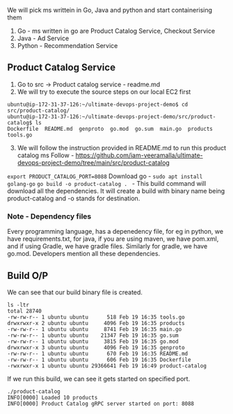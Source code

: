 
We will pick ms writtein in Go, Java and python and start containerising them


1. Go - ms written in go are Product Catalog Service, Checkout Service
2. Java - Ad Service
3. Python - Recommendation Service


## Product Catalog Service

1. Go to src -> Product catalog service - readme.md
2. We will try to execute the source steps on our local EC2 first

```
ubuntu@ip-172-31-37-126:~/ultimate-devops-project-demo$ cd src/product-catalog/
ubuntu@ip-172-31-37-126:~/ultimate-devops-project-demo/src/product-catalog$ ls
Dockerfile  README.md  genproto  go.mod  go.sum  main.go  products  tools.go

```

3. We will follow the instruction provided in README.md to run this product catalog ms
Follow - https://github.com/iam-veeramalla/ultimate-devops-project-demo/tree/main/src/product-catalog

`export PRODUCT_CATALOG_PORT=8088`
Download go - `sudo apt install golang-go`
`go build -o product-catalog . `  - This build command will download all the dependencies. It will create a build with binary name being product-catalog and -o stands for destination.


### Note - Dependency files 
Every programming language, has a depenedency file, for eg in python, we have requirements.txt, for java, if you are using maven, we have pom.xml, and if using Gradle, we have gradle files. Similarly for gradle, we have go.mod. Developers mention all these dependencies. 


## Build O/P

We can see that our build binary file is created. 

```
ls -ltr
total 28740
-rw-rw-r-- 1 ubuntu ubuntu      518 Feb 19 16:35 tools.go
drwxrwxr-x 2 ubuntu ubuntu     4096 Feb 19 16:35 products
-rw-rw-r-- 1 ubuntu ubuntu     8741 Feb 19 16:35 main.go
-rw-rw-r-- 1 ubuntu ubuntu    21347 Feb 19 16:35 go.sum
-rw-rw-r-- 1 ubuntu ubuntu     3815 Feb 19 16:35 go.mod
drwxrwxr-x 3 ubuntu ubuntu     4096 Feb 19 16:35 genproto
-rw-rw-r-- 1 ubuntu ubuntu      670 Feb 19 16:35 README.md
-rw-rw-r-- 1 ubuntu ubuntu      606 Feb 19 16:35 Dockerfile
-rwxrwxr-x 1 ubuntu ubuntu 29366641 Feb 19 16:49 product-catalog
```

If we run this build, we can see it gets started on specified port.

```
./product-catalog 
INFO[0000] Loaded 10 products                           
INFO[0000] Product Catalog gRPC server started on port: 8088 

```